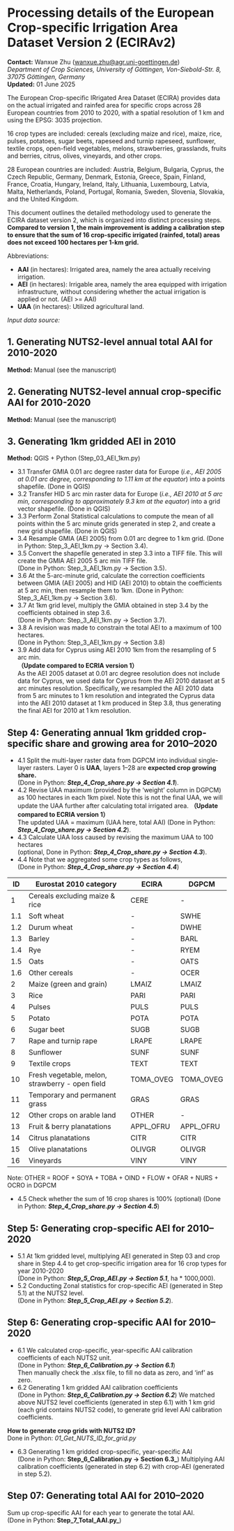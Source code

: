 # Processing details of the European Crop-specific Irrigation Area Dataset Version 2 (ECIRAv2)

**Contact:** Wanxue Zhu (wanxue.zhu@agr.uni-goettingen.de)  
*Department of Crop Sciences, University of Göttingen, Von-Siebold-Str. 8, 37075 Göttingen, Germany*  
**Updated:** 01 June 2025

The European Crop-specific IRrigated Area Dataset (ECIRA) provides data on the actual irrigated and rainfed area for specific crops across 28 European countries from 2010 to 2020, with a spatial resolution of 1 km and using the EPSG: 3035 projection.

16 crop types are included: cereals (excluding maize and rice), maize, rice, pulses, potatoes, sugar beets, rapeseed and turnip rapeseed, sunflower, textile crops, open-field vegetables, melons, strawberries, grasslands, fruits and berries, citrus, olives, vineyards, and other crops.

28 European countries are included: Austria, Belgium, Bulgaria, Cyprus, the Czech Republic, Germany, Denmark, Estonia, Greece, Spain, Finland, France, Croatia, Hungary, Ireland, Italy, Lithuania, Luxembourg, Latvia, Malta, Netherlands, Poland, Portugal, Romania, Sweden, Slovenia, Slovakia, and the United Kingdom.

This document outlines the detailed methodology used to generate the ECIRA dataset version 2, which is organized into distinct processing steps.  
**Compared to version 1, the main improvement is adding a calibration step to ensure that the sum of 16 crop-specific irrigated (rainfed, total) areas does not exceed 100 hectares per 1-km grid.**

Abbreviations:

- **AAI** (in hectares): Irrigated area, namely the area actually receiving irrigation.
- **AEI** (in hectares): Irrigable area, namely the area equipped with irrigation infrastructure, without considering whether  the actual irrigation is applied or not. (AEI >= AAI)
- **UAA** (in hectares): Utilized agricultural land.
  
_Input data source:_

## 1. Generating NUTS2-level annual total AAI for 2010-2020    
**Method:** Manual (see the manuscript)  

## 2. Generating NUTS2-level annual crop-specific AAI for 2010-2020   
**Method:** Manual (see the manuscript)  

## 3. Generating 1km gridded AEI in 2010   
**Method:** QGIS + Python (Step_03_AEI_1km.py)
- 3.1 Transfer GMIA 0.01 arc degree raster data for Europe (*i.e., AEI 2005 at 0.01 arc degree, corresponding to 1.11 km at the equator*) into a points shapefile. 
(Done in QGIS)   
- 3.2 Transfer HID 5 arc min raster data for Europe (*i.e., AEI 2010 at 5 arc min, corresponding to approximately 9.3 km at the equator*) into a grid vector shapefile.
(Done in QGIS)   
- 3.3 Perform Zonal Statistical calculations to compute the mean of all points within the 5 arc minute grids generated in step 2, and create a new grid shapefile.
(Done in QGIS)
- 3.4 Resample GMIA (AEI 2005) from 0.01 arc degree to 1 km grid.
(Done in Python: Step_3_AEI_1km.py → Section 3.4).
- 3.5 Convert the shapefile generated in step 3.3 into a TIFF file. This will create the GMIA AEI 2005 5 arc min TIFF file.  
(Done in Python: Step_3_AEI_1km.py → Section 3.5).
- 3.6 At the 5-arc-minute grid, calculate the correction coefficients between GMIA (AEI 2005) and HID (AEI 2010) to obtain the coefficients at 5 arc min, then resample them to 1km.
(Done in Python: Step_3_AEI_1km.py → Section 3.6).
- 3.7 At 1km grid level, multiply the GMIA obtained in step 3.4 by the coefficients obtained in step 3.6.  
(Done in Python: Step_3_AEI_1km.py → Section 3.7).
- 3.8 A revision was made to constrain the total AEI to a maximum of 100 hectares.  
(Done in Python: Step_3_AEI_1km.py → Section 3.8)
- 3.9 Add data for Cyprus using AEI 2010 1km from the resampling of 5 arc min.  
   **（Update compared to ECRIA version 1）**  
As the AEI 2005 dataset at 0.01 arc degree resolution does not include data for Cyprus, we used data for Cyprus from the AEI 2010 dataset at 5 arc minutes resolution. Specifically, we resampled the AEI 2010 data from 5 arc minutes to 1 km resolution and integrated the Cyprus data into the AEI 2010 dataset at 1 km produced in Step 3.8, thus generating the final AEI for 2010 at 1 km resolution.

## Step 4: Generating annual 1km gridded crop-specific share and growing area for 2010–2020
 - 4.1	Split the multi-layer raster data from DGPCM into individual single-layer rasters. Layer 0 is **UAA**, layers 1–28 are **expected crop growing share.**  
   (Done in Python: **_Step_4_Crop_share.py → Section 4.1_**).
 - 4.2	Revise UAA maximum (provided by the ‘weight’ column in DGPCM) as 100 hectares in each 1km pixel.
   Note this is not the final UAA, we will update the UAA further after calculating total irrigated area. **（Update compared to ECRIA version 1）**  
   The updated UAA = maximum (UAA here, total AAI)
   (Done in Python: **_Step_4_Crop_share.py → Section 4.2_**).
 - 4.3	Calculate UAA loss caused by revising the maximum UAA to 100 hectares  
   (optional, Done in Python: **_Step_4_Crop_share.py → Section 4.3_**).
 - 4.4  Note that we aggregated some crop types as follows,  
   (Done in Python: **_Step_4_Crop_share.py → Section 4.4_**)

| ID |     Eurostat 2010 category     | ECIRA | DGPCM|
| -- | ------------------------------ | ------|----- |
| 1  | Cereals excluding maize & rice |  CERE |  -   |
| 1.1| Soft wheat                     |  -    | SWHE |
| 1.2| Durum wheat                    |  -    | DWHE |
| 1.3| Barley                         |  -    | BARL |
| 1.4| Rye                            |  -    | RYEM |
| 1.5| Oats                           |  -    | OATS |
| 1.6| Other cereals                  |  -    | OCER |
| 2  | Maize (green and grain)        | LMAIZ | LMAIZ|
| 3  | Rice                           | PARI  | PARI |
| 4  | Pulses                         | PULS  | PULS |
| 5  | Potato                         | POTA  | POTA |
| 6  | Sugar beet                     | SUGB  | SUGB |
| 7  | Rape and turnip rape           | LRAPE | LRAPE|
| 8  | Sunflower                      | SUNF  | SUNF |
| 9  | Textile crops                  | TEXT  | TEXT |
| 10 | Fresh vegetable, melon, strawberry - open field | TOMA_OVEG | TOMA_OVEG |
| 11 | Temporary and permanent grass  | GRAS  | GRAS |
| 12 | Other crops on arable land     | OTHER |   -  |
| 13 | Fruit & berry planatations     | APPL_OFRU | APPL_OFRU|
| 14 | Citrus planatations            | CITR  | CITR |
| 15 | Olive planatations             | OLIVGR|OLIVGR|
| 16 | Vineyards                      | VINY  | VINY |

Note: OTHER = ROOF + SOYA + TOBA + OIND + FLOW + OFAR + NURS + OCRO in DGPCM

- 4.5 Check whether the sum of 16 crop shares is 100% (optional)
(Done in Python: **_Step_4_Crop_share.py → Section 4.5_**)

## Step 5: Generating crop-specific AEI for 2010–2020
- 5.1	At 1km gridded level, multiplying AEI generated in Step 03 and crop share in Step 4.4 to get crop-specific irrigation area for 16 crop types for year 2010-2020  
  (Done in Python: **_Step_5_Crop_AEI.py → Section 5.1_**, ha * 1000,000).
- 5.2 Conducting Zonal statistics for crop-specific AEI (generated in Step 5.1) at the NUTS2 level.   
  (Done in Python: **_Step_5_Crop_AEI.py → Section 5.2_**).

## Step 6: Generating crop-specific AAI for 2010–2020
- 6.1	We calculated crop-specific, year-specific AAI calibration coefficients of each NUTS2 unit.  
  (Done in Python: **_Step_6_Calibration.py → Section 6.1_**)  
Then manually check the .xlsx file, to fill no data as zero, and ‘inf’ as zero.
- 6.2	Generating 1 km gridded AAI calibration coefficients  
  (Done in Python: **_Step_6_Calibration.py → Section 6.2_**)
We matched above NUTS2 level coefficients (generated in step 6.1) with 1 km grid (each grid contains NUTS2 code), to generate grid level AAI calibration coefficients.

**How to generate crop grids with NUTS2 ID?**    
Done in Python: _01_Get_NUTS_ID_for_grid.py_

- 6.3	Generating 1 km gridded crop-specific, year-specific AAI  
  (Done in Python: **Step_6_Calibration.py → Section 6.3_**)
Multiplying AAI calibration coefficients (generated in step 6.2) with crop-AEI (generated in step 5.2).

## Step 07: Generating total AAI for 2010–2020
Sum up crop-specific AAI for each year to generate the total AAI.    
(Done in Python: **Step_7_Total_AAI.py_**)








